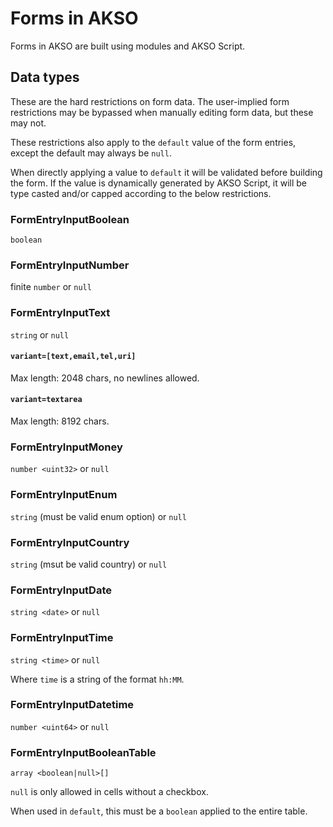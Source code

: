 # Forms in AKSO

Forms in AKSO are built using modules and AKSO Script.

## Data types
These are the hard restrictions on form data. The user-implied form restrictions may be bypassed when manually editing form data, but these may not.

These restrictions also apply to the `default` value of the form entries, except the default may always be `null`.

When directly applying a value to `default` it will be validated before building the form. If the value is dynamically generated by AKSO Script, it will be type casted and/or capped according to the below restrictions.

### FormEntryInputBoolean
`boolean`

### FormEntryInputNumber
finite `number` or `null`

### FormEntryInputText
`string` or `null`

#### `variant=[text,email,tel,uri]`
Max length: 2048 chars, no newlines allowed.

#### `variant=textarea`
Max length: 8192 chars.

### FormEntryInputMoney
`number <uint32>` or `null`

### FormEntryInputEnum
`string` (must be valid enum option) or `null`

### FormEntryInputCountry
`string` (msut be valid country) or `null`

### FormEntryInputDate
`string <date>` or `null`

### FormEntryInputTime
`string <time>` or `null`

Where `time` is a string of the format `hh:MM`.

### FormEntryInputDatetime
`number <uint64>` or `null`

### FormEntryInputBooleanTable
`array <boolean|null>[]`

`null` is only allowed in cells without a checkbox.

When used in `default`, this must be a `boolean` applied to the entire table.
